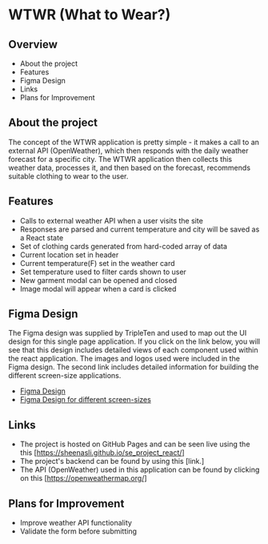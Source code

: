 # WTWR (What to Wear?)

## Overview

- About the project
- Features
- Figma Design
- Links
- Plans for Improvement

## About the project

The concept of the WTWR application is pretty simple - it makes a call to an external API (OpenWeather), which then responds with the daily weather forecast for a specific city. The WTWR application then collects this weather data, processes it, and then based on the forecast, recommends suitable clothing to wear to the user.

## Features

- Calls to external weather API when a user visits the site
- Responses are parsed and current temperature and city will be saved as a React state
- Set of clothing cards generated from hard-coded array of data
- Current location set in header
- Current temperature(F) set in the weather card
- Set temperature used to filter cards shown to user
- New garment modal can be opened and closed
- Image modal will appear when a card is clicked

## Figma Design

The Figma design was supplied by TripleTen and used to map out the UI design for this single page application. If you click on the link below, you will see that this design includes detailed views of each component used within the react application. The images and logos used were included in the Figma design. The second link includes detailed information for building the different screen-size applications.

- [Figma Design](https://www.figma.com/file/DTojSwldenF9UPKQZd6RRb/Sprint-10%3A-WTWR)
- [Figma Design for different screen-sizes](https://www.figma.com/file/F03bTb81Pw8IDPj5Y9rc5i/Sprint-10-%7C-WTWR?type=design&node-id=209-64&mode=design&t=gDxvwO7ejgoWXv7r-0)

## Links

- The project is hosted on GitHub Pages and can be seen live using the this [https://sheenasli.github.io/se_project_react/]
- The project's backend can be found by using this [link.]
- The API (OpenWeather) used in this application can be found by clicking on this [https://openweathermap.org/]

## Plans for Improvement

- Improve weather API functionality
- Validate the form before submitting
